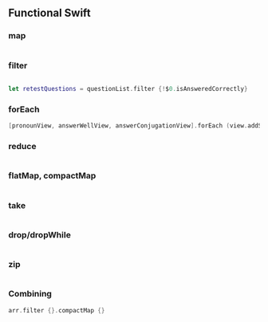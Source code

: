 ## Functional Swift


### map

```swift

```

### filter

```swift

let retestQuestions = questionList.filter {!$0.isAnsweredCorrectly}
```

### forEach

```swift
[pronounView, answerWellView, answerConjugationView].forEach (view.addSubview)
```

### reduce

```swift

```

### flatMap, compactMap

```swift

```

### take

```swift

```

### drop/dropWhile

```swift

```

### zip

```swift

```

### Combining

```swift
arr.filter {}.compactMap {}
```
